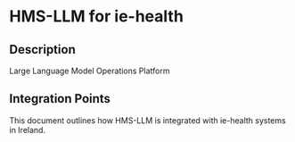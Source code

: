 # HMS-LLM for ie-health

## Description

Large Language Model Operations Platform

## Integration Points

This document outlines how HMS-LLM is integrated with ie-health systems in Ireland.
